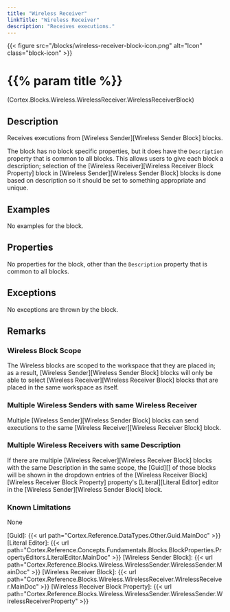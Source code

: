 ```yaml
---
title: "Wireless Receiver"
linkTitle: "Wireless Receiver"
description: "Receives executions."
---
```


{{< figure src="/blocks/wireless-receiver-block-icon.png" alt="Icon" class="block-icon" >}}

# {{% param title %}}

<p class="namespace">(Cortex.Blocks.Wireless.WirelessReceiver.WirelessReceiverBlock)</p>

## Description

Receives executions from [Wireless Sender][Wireless Sender Block] blocks.

The block has no block specific properties, but it does have the `Description` property that is common to all blocks. This allows users to give each block a description; selection of the [Wireless Receiver][Wireless Receiver Block Property] block in [Wireless Sender][Wireless Sender Block] blocks is done based on description so it should be set to something appropriate and unique.

## Examples

No examples for the block.

## Properties

No properties for the block, other than the `Description` property that is common to all blocks.

## Exceptions

No exceptions are thrown by the block.

## Remarks

### Wireless Block Scope

The Wireless blocks are scoped to the workspace that they are placed in; as a result, [Wireless Sender][Wireless Sender Block] blocks will only be able to select [Wireless Receiver][Wireless Receiver Block] blocks that are placed in the same workspace as itself.

### Multiple Wireless Senders with same Wireless Receiver

Multiple [Wireless Sender][Wireless Sender Block] blocks can send executions to the same [Wireless Receiver][Wireless Receiver Block] block.

### Multiple Wireless Receivers with same Description

If there are multiple [Wireless Receiver][Wireless Receiver Block] blocks with the same Description in the same scope, the [Guid][] of those blocks will be shown in the dropdown entries of the [Wireless Receiver Block][Wireless Receiver Block Property] property's [Literal][Literal Editor] editor in the [Wireless Sender][Wireless Sender Block] block.

### Known Limitations

None

[Guid]: {{< url path="Cortex.Reference.DataTypes.Other.Guid.MainDoc" >}}
[Literal Editor]: {{< url path="Cortex.Reference.Concepts.Fundamentals.Blocks.BlockProperties.PropertyEditors.LiteralEditor.MainDoc" >}}
[Wireless Sender Block]: {{< url path="Cortex.Reference.Blocks.Wireless.WirelessSender.WirelessSender.MainDoc" >}}
[Wireless Receiver Block]: {{< url path="Cortex.Reference.Blocks.Wireless.WirelessReceiver.WirelessReceiver.MainDoc" >}}
[Wireless Receiver Block Property]: {{< url path="Cortex.Reference.Blocks.Wireless.WirelessSender.WirelessSender.WirelessReceiverProperty" >}}

